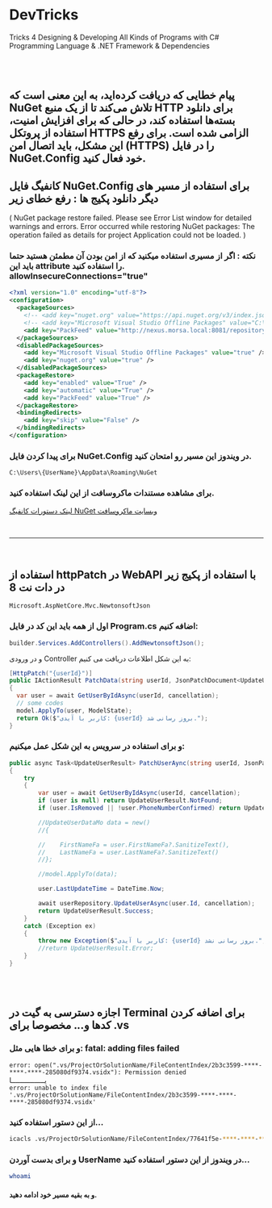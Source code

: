 # DevTricks
Tricks 4 Designing &amp; Developing All Kinds of Programs with C# Programming Language &amp; .NET Framework &amp; Dependencies

<br /><br />

## پیام خطایی که دریافت کرده‌اید، به این معنی است که NuGet تلاش می‌کند تا از یک منبع HTTP برای دانلود بسته‌ها استفاده کند، در حالی که برای افزایش امنیت، استفاده از پروتکل HTTPS الزامی شده است. برای رفع این مشکل، باید اتصال امن (HTTPS) را در فایل NuGet.Config خود فعال کنید.
## کانفیگ فایل NuGet.Config برای استفاده از مسیر های دیگر دانلود پکیج ها : رفع خطای زیر
( NuGet package restore failed. Please see Error List window for detailed warnings and errors.
Error occurred while restoring NuGet packages: The operation failed as details for project Application could not be loaded. )

### نکته : اگر از مسیری استفاده میکنید که از امن بودن آن مطمئن هستید حتما باید این attribute را استفاده کنید. allowInsecureConnections="true"
```xml
<?xml version="1.0" encoding="utf-8"?>
<configuration>
  <packageSources>
    <!-- <add key="nuget.org" value="https://api.nuget.org/v3/index.json" protocolVersion="3" /> -->
    <!-- <add key="Microsoft Visual Studio Offline Packages" value="C:\Program Files (x86)\Microsoft SDKs\NuGetPackages\" /> -->
    <add key="PackFeed" value="http://nexus.morsa.local:8081/repository/nuget.org-proxy/index.json" allowInsecureConnections="true" />
  </packageSources>
  <disabledPackageSources>
    <add key="Microsoft Visual Studio Offline Packages" value="true" />
    <add key="nuget.org" value="true" />
  </disabledPackageSources>
  <packageRestore>
    <add key="enabled" value="True" />
    <add key="automatic" value="True" />
    <add key="PackFeed" value="True" />
  </packageRestore>
  <bindingRedirects>
    <add key="skip" value="False" />
  </bindingRedirects>
</configuration>
```
### برای پیدا کردن فایل NuGet.Config در ویندوز این مسیر رو امتحان کنید.
```
C:\Users\{UserName}\AppData\Roaming\NuGet
```
### برای مشاهده مستندات ماکروسافت از این لینک استفاده کنید.

[لینک دستورات کانفیگ NuGet وبسایت ماکروسافت](https://learn.microsoft.com/en-us/nuget/consume-packages/configuring-nuget-behavior#how-settings-are-applied)

<br /><hr /><br />

## استفاده از httpPatch در WebAPI با استفاده از پکیج زیر در دات نت 8
```
Microsoft.AspNetCore.Mvc.NewtonsoftJson
```
### اول از همه باید این کد در فایل Program.cs اضافه کنیم:
```csharp
builder.Services.AddControllers().AddNewtonsoftJson();
```
و در ورودی Controller به این شکل اطلاعات دریافت می کنیم:
```csharp
[HttpPatch("{userId}")]
public IActionResult PatchData(string userId, JsonPatchDocument<UpdateUserDataMo> model, CancellationToken cancellation)
{
  var user = await GetUserByIdAsync(userId, cancellation);
  // some codes
  model.ApplyTo(user, ModelState);
  return Ok($"کاربر با آیدی: {userId} بروز رسانی شد.");
}
```

### و برای استفاده در سرویس به این شکل عمل میکنیم:
```csharp
public async Task<UpdateUserResult> PatchUserAync(string userId, JsonPatchDocument<UpdateUserDataMo> model, CancellationToken cancellation)
{
    try
    {
        var user = await GetUserByIdAsync(userId, cancellation);
        if (user is null) return UpdateUserResult.NotFound;
        if (user.IsRemoved || !user.PhoneNumberConfirmed) return UpdateUserResult.NotAccess;

        //UpdateUserDataMo data = new()
        //{

        //    FirstNameFa = user.FirstNameFa?.SanitizeText(),
        //    LastNameFa = user.LastNameFa?.SanitizeText()
        //};

        //model.ApplyTo(data);

        user.LastUpdateTime = DateTime.Now;

        await userRepository.UpdateUserAsync(user.Id, cancellation);
        return UpdateUserResult.Success;
    }
    catch (Exception ex)
    {
        throw new Exception($"کاربر با آیدی: {userId} بروز رسانی نشد.", ex);
        //return UpdateUserResult.Error;
    }
}
```

<br /><br />

## اجازه دسترسی به گیت در Terminal برای اضافه کردن کدها و... مخصوصا برای .vs
### و برای خطا هایی مثل: fatal: adding files failed
`
error: open(".vs/ProjectOrSolutionName/FileContentIndex/2b3c3599-****-****-****-285080df9374.vsidx"): Permission denied
`
<br /> یــــــــــــــــا <br />
`
error: unable to index file '.vs/ProjectOrSolutionName/FileContentIndex/2b3c3599-****-****-****-285080df9374.vsidx'
`
### از این دستور استفاده کنید...
```bash
icacls .vs/ProjectOrSolutionName/FileContentIndex/77641f5e-****-****-****-e97400316658.vsidx /grant "YourUserName":F
```
### و برای بدست آوردن UserName در ویندوز از این دستور استفاده کنید...
```bash
whoami
```
#### و به بقیه مسیر خود ادامه دهید.




